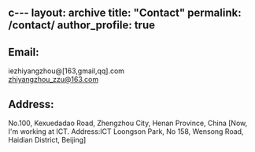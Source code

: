 c---
layout: archive
title: "Contact"
permalink: /contact/
author_profile: true
---

## Email:
iezhiyangzhou@[163,gmail,qq].com <br>
zhiyangzhou_zzu@163.com

## Address:
No.100, Kexuedadao Road, Zhengzhou City, Henan Province, China
\[Now, I'm working at ICT. Address:ICT Loongson Park, No 158, Wensong Road, Haidian District, Beijing\]
